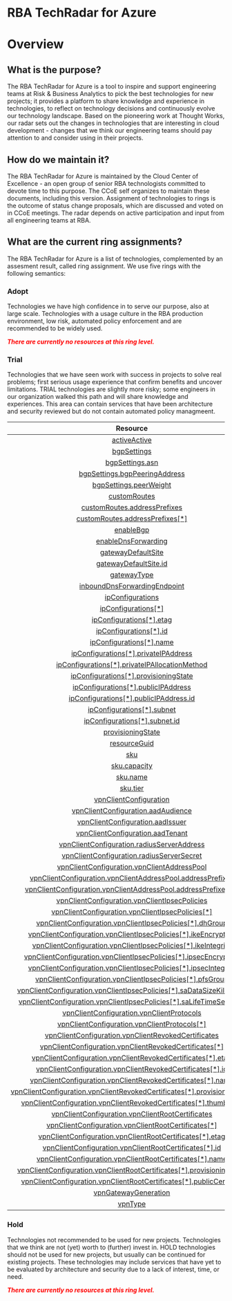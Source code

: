 
RBA TechRadar for Azure
=======================

# Overview

## What is the purpose?


The RBA TechRadar for Azure is a tool to inspire and support engineering teams at Risk & Business Analytics to pick the best technologies for new projects; it provides a platform to share knowledge and experience in technologies, to reflect on technology decisions and continuously evolve our technology landscape.  Based on the pioneering work at Thought Works, our radar sets out the changes in technologies that are interesting in cloud development - changes that we think our engineering teams should pay attention to and consider using in their projects.
## How do we maintain it?


The RBA TechRadar for Azure is maintained by the Cloud Center of Excellence - an open group of senior RBA technologists committed to devote time to this purpose.  The CCoE self organizes to maintain these documents, including this version.  Assignment of technologies to rings is the outcome of status change proposals, which are discussed and voted on in CCoE meetings.  The radar depends on active participation and input from all engineering teams at RBA.
## What are the current ring assignments?


The RBA TechRadar for Azure is a list of technologies, complemented by an assesment result, called ring assignment.  We use five rings with the following semantics:
### Adopt


Technologies we have high confidence in to serve our purpose, also at large scale.  Technologies with a usage culture in the RBA production environment, low risk, automated policy enforcement and are recommended to be widely used.  
  
***<font color="red"> There are currently no resources at this ring level. </font>***
### Trial


Technologies that we have seen work with success in projects to solve real problems;  first serious usage experience that confirm benefits and uncover limitations.  TRIAL technologies are slightly more risky; some engineers in our organization walked this path and will share knowledge and experiences.  This area can contain services that have been architecture and security reviewed but do not contain automated policy managmeent.  

|Resource|Description|Path|Status|
| :---: | :---: | :---: | :---: |
|[activeActive](https://github.com/openrba/python-azure-techradar/Microsoft.Network/virtualNetworkGateways/activeActive/README.md)|UNKNOWN|Microsoft.Network/virtualNetworkGateways/activeActive|TRIAL|
|[bgpSettings](https://github.com/openrba/python-azure-techradar/Microsoft.Network/virtualNetworkGateways/bgpSettings/README.md)|UNKNOWN|Microsoft.Network/virtualNetworkGateways/bgpSettings|TRIAL|
|[bgpSettings.asn](https://github.com/openrba/python-azure-techradar/Microsoft.Network/virtualNetworkGateways/bgpSettings.asn/README.md)|UNKNOWN|Microsoft.Network/virtualNetworkGateways/bgpSettings.asn|TRIAL|
|[bgpSettings.bgpPeeringAddress](https://github.com/openrba/python-azure-techradar/Microsoft.Network/virtualNetworkGateways/bgpSettings.bgpPeeringAddress/README.md)|UNKNOWN|Microsoft.Network/virtualNetworkGateways/bgpSettings.bgpPeeringAddress|TRIAL|
|[bgpSettings.peerWeight](https://github.com/openrba/python-azure-techradar/Microsoft.Network/virtualNetworkGateways/bgpSettings.peerWeight/README.md)|UNKNOWN|Microsoft.Network/virtualNetworkGateways/bgpSettings.peerWeight|TRIAL|
|[customRoutes](https://github.com/openrba/python-azure-techradar/Microsoft.Network/virtualNetworkGateways/customRoutes/README.md)|UNKNOWN|Microsoft.Network/virtualNetworkGateways/customRoutes|TRIAL|
|[customRoutes.addressPrefixes](https://github.com/openrba/python-azure-techradar/Microsoft.Network/virtualNetworkGateways/customRoutes.addressPrefixes/README.md)|UNKNOWN|Microsoft.Network/virtualNetworkGateways/customRoutes.addressPrefixes|TRIAL|
|[customRoutes.addressPrefixes[*]](https://github.com/openrba/python-azure-techradar/Microsoft.Network/virtualNetworkGateways/customRoutes.addressPrefixes[*]/README.md)|UNKNOWN|Microsoft.Network/virtualNetworkGateways/customRoutes.addressPrefixes[*]|TRIAL|
|[enableBgp](https://github.com/openrba/python-azure-techradar/Microsoft.Network/virtualNetworkGateways/enableBgp/README.md)|UNKNOWN|Microsoft.Network/virtualNetworkGateways/enableBgp|TRIAL|
|[enableDnsForwarding](https://github.com/openrba/python-azure-techradar/Microsoft.Network/virtualNetworkGateways/enableDnsForwarding/README.md)|UNKNOWN|Microsoft.Network/virtualNetworkGateways/enableDnsForwarding|TRIAL|
|[gatewayDefaultSite](https://github.com/openrba/python-azure-techradar/Microsoft.Network/virtualNetworkGateways/gatewayDefaultSite/README.md)|UNKNOWN|Microsoft.Network/virtualNetworkGateways/gatewayDefaultSite|TRIAL|
|[gatewayDefaultSite.id](https://github.com/openrba/python-azure-techradar/Microsoft.Network/virtualNetworkGateways/gatewayDefaultSite.id/README.md)|UNKNOWN|Microsoft.Network/virtualNetworkGateways/gatewayDefaultSite.id|TRIAL|
|[gatewayType](https://github.com/openrba/python-azure-techradar/Microsoft.Network/virtualNetworkGateways/gatewayType/README.md)|UNKNOWN|Microsoft.Network/virtualNetworkGateways/gatewayType|TRIAL|
|[inboundDnsForwardingEndpoint](https://github.com/openrba/python-azure-techradar/Microsoft.Network/virtualNetworkGateways/inboundDnsForwardingEndpoint/README.md)|UNKNOWN|Microsoft.Network/virtualNetworkGateways/inboundDnsForwardingEndpoint|TRIAL|
|[ipConfigurations](https://github.com/openrba/python-azure-techradar/Microsoft.Network/virtualNetworkGateways/ipConfigurations/README.md)|UNKNOWN|Microsoft.Network/virtualNetworkGateways/ipConfigurations|TRIAL|
|[ipConfigurations[*]](https://github.com/openrba/python-azure-techradar/Microsoft.Network/virtualNetworkGateways/ipConfigurations[*]/README.md)|UNKNOWN|Microsoft.Network/virtualNetworkGateways/ipConfigurations[*]|TRIAL|
|[ipConfigurations[*].etag](https://github.com/openrba/python-azure-techradar/Microsoft.Network/virtualNetworkGateways/ipConfigurations[*].etag/README.md)|UNKNOWN|Microsoft.Network/virtualNetworkGateways/ipConfigurations[*].etag|TRIAL|
|[ipConfigurations[*].id](https://github.com/openrba/python-azure-techradar/Microsoft.Network/virtualNetworkGateways/ipConfigurations[*].id/README.md)|UNKNOWN|Microsoft.Network/virtualNetworkGateways/ipConfigurations[*].id|TRIAL|
|[ipConfigurations[*].name](https://github.com/openrba/python-azure-techradar/Microsoft.Network/virtualNetworkGateways/ipConfigurations[*].name/README.md)|UNKNOWN|Microsoft.Network/virtualNetworkGateways/ipConfigurations[*].name|TRIAL|
|[ipConfigurations[*].privateIPAddress](https://github.com/openrba/python-azure-techradar/Microsoft.Network/virtualNetworkGateways/ipConfigurations[*].privateIPAddress/README.md)|UNKNOWN|Microsoft.Network/virtualNetworkGateways/ipConfigurations[*].privateIPAddress|TRIAL|
|[ipConfigurations[*].privateIPAllocationMethod](https://github.com/openrba/python-azure-techradar/Microsoft.Network/virtualNetworkGateways/ipConfigurations[*].privateIPAllocationMethod/README.md)|UNKNOWN|Microsoft.Network/virtualNetworkGateways/ipConfigurations[*].privateIPAllocationMethod|TRIAL|
|[ipConfigurations[*].provisioningState](https://github.com/openrba/python-azure-techradar/Microsoft.Network/virtualNetworkGateways/ipConfigurations[*].provisioningState/README.md)|UNKNOWN|Microsoft.Network/virtualNetworkGateways/ipConfigurations[*].provisioningState|TRIAL|
|[ipConfigurations[*].publicIPAddress](https://github.com/openrba/python-azure-techradar/Microsoft.Network/virtualNetworkGateways/ipConfigurations[*].publicIPAddress/README.md)|UNKNOWN|Microsoft.Network/virtualNetworkGateways/ipConfigurations[*].publicIPAddress|TRIAL|
|[ipConfigurations[*].publicIPAddress.id](https://github.com/openrba/python-azure-techradar/Microsoft.Network/virtualNetworkGateways/ipConfigurations[*].publicIPAddress.id/README.md)|UNKNOWN|Microsoft.Network/virtualNetworkGateways/ipConfigurations[*].publicIPAddress.id|TRIAL|
|[ipConfigurations[*].subnet](https://github.com/openrba/python-azure-techradar/Microsoft.Network/virtualNetworkGateways/ipConfigurations[*].subnet/README.md)|UNKNOWN|Microsoft.Network/virtualNetworkGateways/ipConfigurations[*].subnet|TRIAL|
|[ipConfigurations[*].subnet.id](https://github.com/openrba/python-azure-techradar/Microsoft.Network/virtualNetworkGateways/ipConfigurations[*].subnet.id/README.md)|UNKNOWN|Microsoft.Network/virtualNetworkGateways/ipConfigurations[*].subnet.id|TRIAL|
|[provisioningState](https://github.com/openrba/python-azure-techradar/Microsoft.Network/virtualNetworkGateways/provisioningState/README.md)|UNKNOWN|Microsoft.Network/virtualNetworkGateways/provisioningState|TRIAL|
|[resourceGuid](https://github.com/openrba/python-azure-techradar/Microsoft.Network/virtualNetworkGateways/resourceGuid/README.md)|UNKNOWN|Microsoft.Network/virtualNetworkGateways/resourceGuid|TRIAL|
|[sku](https://github.com/openrba/python-azure-techradar/Microsoft.Network/virtualNetworkGateways/sku/README.md)|UNKNOWN|Microsoft.Network/virtualNetworkGateways/sku|TRIAL|
|[sku.capacity](https://github.com/openrba/python-azure-techradar/Microsoft.Network/virtualNetworkGateways/sku.capacity/README.md)|UNKNOWN|Microsoft.Network/virtualNetworkGateways/sku.capacity|TRIAL|
|[sku.name](https://github.com/openrba/python-azure-techradar/Microsoft.Network/virtualNetworkGateways/sku.name/README.md)|UNKNOWN|Microsoft.Network/virtualNetworkGateways/sku.name|TRIAL|
|[sku.tier](https://github.com/openrba/python-azure-techradar/Microsoft.Network/virtualNetworkGateways/sku.tier/README.md)|UNKNOWN|Microsoft.Network/virtualNetworkGateways/sku.tier|TRIAL|
|[vpnClientConfiguration](https://github.com/openrba/python-azure-techradar/Microsoft.Network/virtualNetworkGateways/vpnClientConfiguration/README.md)|UNKNOWN|Microsoft.Network/virtualNetworkGateways/vpnClientConfiguration|TRIAL|
|[vpnClientConfiguration.aadAudience](https://github.com/openrba/python-azure-techradar/Microsoft.Network/virtualNetworkGateways/vpnClientConfiguration.aadAudience/README.md)|UNKNOWN|Microsoft.Network/virtualNetworkGateways/vpnClientConfiguration.aadAudience|TRIAL|
|[vpnClientConfiguration.aadIssuer](https://github.com/openrba/python-azure-techradar/Microsoft.Network/virtualNetworkGateways/vpnClientConfiguration.aadIssuer/README.md)|UNKNOWN|Microsoft.Network/virtualNetworkGateways/vpnClientConfiguration.aadIssuer|TRIAL|
|[vpnClientConfiguration.aadTenant](https://github.com/openrba/python-azure-techradar/Microsoft.Network/virtualNetworkGateways/vpnClientConfiguration.aadTenant/README.md)|UNKNOWN|Microsoft.Network/virtualNetworkGateways/vpnClientConfiguration.aadTenant|TRIAL|
|[vpnClientConfiguration.radiusServerAddress](https://github.com/openrba/python-azure-techradar/Microsoft.Network/virtualNetworkGateways/vpnClientConfiguration.radiusServerAddress/README.md)|UNKNOWN|Microsoft.Network/virtualNetworkGateways/vpnClientConfiguration.radiusServerAddress|TRIAL|
|[vpnClientConfiguration.radiusServerSecret](https://github.com/openrba/python-azure-techradar/Microsoft.Network/virtualNetworkGateways/vpnClientConfiguration.radiusServerSecret/README.md)|UNKNOWN|Microsoft.Network/virtualNetworkGateways/vpnClientConfiguration.radiusServerSecret|TRIAL|
|[vpnClientConfiguration.vpnClientAddressPool](https://github.com/openrba/python-azure-techradar/Microsoft.Network/virtualNetworkGateways/vpnClientConfiguration.vpnClientAddressPool/README.md)|UNKNOWN|Microsoft.Network/virtualNetworkGateways/vpnClientConfiguration.vpnClientAddressPool|TRIAL|
|[vpnClientConfiguration.vpnClientAddressPool.addressPrefixes](https://github.com/openrba/python-azure-techradar/Microsoft.Network/virtualNetworkGateways/vpnClientConfiguration.vpnClientAddressPool.addressPrefixes/README.md)|UNKNOWN|Microsoft.Network/virtualNetworkGateways/vpnClientConfiguration.vpnClientAddressPool.addressPrefixes|TRIAL|
|[vpnClientConfiguration.vpnClientAddressPool.addressPrefixes[*]](https://github.com/openrba/python-azure-techradar/Microsoft.Network/virtualNetworkGateways/vpnClientConfiguration.vpnClientAddressPool.addressPrefixes[*]/README.md)|UNKNOWN|Microsoft.Network/virtualNetworkGateways/vpnClientConfiguration.vpnClientAddressPool.addressPrefixes[*]|TRIAL|
|[vpnClientConfiguration.vpnClientIpsecPolicies](https://github.com/openrba/python-azure-techradar/Microsoft.Network/virtualNetworkGateways/vpnClientConfiguration.vpnClientIpsecPolicies/README.md)|UNKNOWN|Microsoft.Network/virtualNetworkGateways/vpnClientConfiguration.vpnClientIpsecPolicies|TRIAL|
|[vpnClientConfiguration.vpnClientIpsecPolicies[*]](https://github.com/openrba/python-azure-techradar/Microsoft.Network/virtualNetworkGateways/vpnClientConfiguration.vpnClientIpsecPolicies[*]/README.md)|UNKNOWN|Microsoft.Network/virtualNetworkGateways/vpnClientConfiguration.vpnClientIpsecPolicies[*]|TRIAL|
|[vpnClientConfiguration.vpnClientIpsecPolicies[*].dhGroup](https://github.com/openrba/python-azure-techradar/Microsoft.Network/virtualNetworkGateways/vpnClientConfiguration.vpnClientIpsecPolicies[*].dhGroup/README.md)|UNKNOWN|Microsoft.Network/virtualNetworkGateways/vpnClientConfiguration.vpnClientIpsecPolicies[*].dhGroup|TRIAL|
|[vpnClientConfiguration.vpnClientIpsecPolicies[*].ikeEncryption](https://github.com/openrba/python-azure-techradar/Microsoft.Network/virtualNetworkGateways/vpnClientConfiguration.vpnClientIpsecPolicies[*].ikeEncryption/README.md)|UNKNOWN|Microsoft.Network/virtualNetworkGateways/vpnClientConfiguration.vpnClientIpsecPolicies[*].ikeEncryption|TRIAL|
|[vpnClientConfiguration.vpnClientIpsecPolicies[*].ikeIntegrity](https://github.com/openrba/python-azure-techradar/Microsoft.Network/virtualNetworkGateways/vpnClientConfiguration.vpnClientIpsecPolicies[*].ikeIntegrity/README.md)|UNKNOWN|Microsoft.Network/virtualNetworkGateways/vpnClientConfiguration.vpnClientIpsecPolicies[*].ikeIntegrity|TRIAL|
|[vpnClientConfiguration.vpnClientIpsecPolicies[*].ipsecEncryption](https://github.com/openrba/python-azure-techradar/Microsoft.Network/virtualNetworkGateways/vpnClientConfiguration.vpnClientIpsecPolicies[*].ipsecEncryption/README.md)|UNKNOWN|Microsoft.Network/virtualNetworkGateways/vpnClientConfiguration.vpnClientIpsecPolicies[*].ipsecEncryption|TRIAL|
|[vpnClientConfiguration.vpnClientIpsecPolicies[*].ipsecIntegrity](https://github.com/openrba/python-azure-techradar/Microsoft.Network/virtualNetworkGateways/vpnClientConfiguration.vpnClientIpsecPolicies[*].ipsecIntegrity/README.md)|UNKNOWN|Microsoft.Network/virtualNetworkGateways/vpnClientConfiguration.vpnClientIpsecPolicies[*].ipsecIntegrity|TRIAL|
|[vpnClientConfiguration.vpnClientIpsecPolicies[*].pfsGroup](https://github.com/openrba/python-azure-techradar/Microsoft.Network/virtualNetworkGateways/vpnClientConfiguration.vpnClientIpsecPolicies[*].pfsGroup/README.md)|UNKNOWN|Microsoft.Network/virtualNetworkGateways/vpnClientConfiguration.vpnClientIpsecPolicies[*].pfsGroup|TRIAL|
|[vpnClientConfiguration.vpnClientIpsecPolicies[*].saDataSizeKilobytes](https://github.com/openrba/python-azure-techradar/Microsoft.Network/virtualNetworkGateways/vpnClientConfiguration.vpnClientIpsecPolicies[*].saDataSizeKilobytes/README.md)|UNKNOWN|Microsoft.Network/virtualNetworkGateways/vpnClientConfiguration.vpnClientIpsecPolicies[*].saDataSizeKilobytes|TRIAL|
|[vpnClientConfiguration.vpnClientIpsecPolicies[*].saLifeTimeSeconds](https://github.com/openrba/python-azure-techradar/Microsoft.Network/virtualNetworkGateways/vpnClientConfiguration.vpnClientIpsecPolicies[*].saLifeTimeSeconds/README.md)|UNKNOWN|Microsoft.Network/virtualNetworkGateways/vpnClientConfiguration.vpnClientIpsecPolicies[*].saLifeTimeSeconds|TRIAL|
|[vpnClientConfiguration.vpnClientProtocols](https://github.com/openrba/python-azure-techradar/Microsoft.Network/virtualNetworkGateways/vpnClientConfiguration.vpnClientProtocols/README.md)|UNKNOWN|Microsoft.Network/virtualNetworkGateways/vpnClientConfiguration.vpnClientProtocols|TRIAL|
|[vpnClientConfiguration.vpnClientProtocols[*]](https://github.com/openrba/python-azure-techradar/Microsoft.Network/virtualNetworkGateways/vpnClientConfiguration.vpnClientProtocols[*]/README.md)|UNKNOWN|Microsoft.Network/virtualNetworkGateways/vpnClientConfiguration.vpnClientProtocols[*]|TRIAL|
|[vpnClientConfiguration.vpnClientRevokedCertificates](https://github.com/openrba/python-azure-techradar/Microsoft.Network/virtualNetworkGateways/vpnClientConfiguration.vpnClientRevokedCertificates/README.md)|UNKNOWN|Microsoft.Network/virtualNetworkGateways/vpnClientConfiguration.vpnClientRevokedCertificates|TRIAL|
|[vpnClientConfiguration.vpnClientRevokedCertificates[*]](https://github.com/openrba/python-azure-techradar/Microsoft.Network/virtualNetworkGateways/vpnClientConfiguration.vpnClientRevokedCertificates[*]/README.md)|UNKNOWN|Microsoft.Network/virtualNetworkGateways/vpnClientConfiguration.vpnClientRevokedCertificates[*]|TRIAL|
|[vpnClientConfiguration.vpnClientRevokedCertificates[*].etag](https://github.com/openrba/python-azure-techradar/Microsoft.Network/virtualNetworkGateways/vpnClientConfiguration.vpnClientRevokedCertificates[*].etag/README.md)|UNKNOWN|Microsoft.Network/virtualNetworkGateways/vpnClientConfiguration.vpnClientRevokedCertificates[*].etag|TRIAL|
|[vpnClientConfiguration.vpnClientRevokedCertificates[*].id](https://github.com/openrba/python-azure-techradar/Microsoft.Network/virtualNetworkGateways/vpnClientConfiguration.vpnClientRevokedCertificates[*].id/README.md)|UNKNOWN|Microsoft.Network/virtualNetworkGateways/vpnClientConfiguration.vpnClientRevokedCertificates[*].id|TRIAL|
|[vpnClientConfiguration.vpnClientRevokedCertificates[*].name](https://github.com/openrba/python-azure-techradar/Microsoft.Network/virtualNetworkGateways/vpnClientConfiguration.vpnClientRevokedCertificates[*].name/README.md)|UNKNOWN|Microsoft.Network/virtualNetworkGateways/vpnClientConfiguration.vpnClientRevokedCertificates[*].name|TRIAL|
|[vpnClientConfiguration.vpnClientRevokedCertificates[*].provisioningState](https://github.com/openrba/python-azure-techradar/Microsoft.Network/virtualNetworkGateways/vpnClientConfiguration.vpnClientRevokedCertificates[*].provisioningState/README.md)|UNKNOWN|Microsoft.Network/virtualNetworkGateways/vpnClientConfiguration.vpnClientRevokedCertificates[*].provisioningState|TRIAL|
|[vpnClientConfiguration.vpnClientRevokedCertificates[*].thumbprint](https://github.com/openrba/python-azure-techradar/Microsoft.Network/virtualNetworkGateways/vpnClientConfiguration.vpnClientRevokedCertificates[*].thumbprint/README.md)|UNKNOWN|Microsoft.Network/virtualNetworkGateways/vpnClientConfiguration.vpnClientRevokedCertificates[*].thumbprint|TRIAL|
|[vpnClientConfiguration.vpnClientRootCertificates](https://github.com/openrba/python-azure-techradar/Microsoft.Network/virtualNetworkGateways/vpnClientConfiguration.vpnClientRootCertificates/README.md)|UNKNOWN|Microsoft.Network/virtualNetworkGateways/vpnClientConfiguration.vpnClientRootCertificates|TRIAL|
|[vpnClientConfiguration.vpnClientRootCertificates[*]](https://github.com/openrba/python-azure-techradar/Microsoft.Network/virtualNetworkGateways/vpnClientConfiguration.vpnClientRootCertificates[*]/README.md)|UNKNOWN|Microsoft.Network/virtualNetworkGateways/vpnClientConfiguration.vpnClientRootCertificates[*]|TRIAL|
|[vpnClientConfiguration.vpnClientRootCertificates[*].etag](https://github.com/openrba/python-azure-techradar/Microsoft.Network/virtualNetworkGateways/vpnClientConfiguration.vpnClientRootCertificates[*].etag/README.md)|UNKNOWN|Microsoft.Network/virtualNetworkGateways/vpnClientConfiguration.vpnClientRootCertificates[*].etag|TRIAL|
|[vpnClientConfiguration.vpnClientRootCertificates[*].id](https://github.com/openrba/python-azure-techradar/Microsoft.Network/virtualNetworkGateways/vpnClientConfiguration.vpnClientRootCertificates[*].id/README.md)|UNKNOWN|Microsoft.Network/virtualNetworkGateways/vpnClientConfiguration.vpnClientRootCertificates[*].id|TRIAL|
|[vpnClientConfiguration.vpnClientRootCertificates[*].name](https://github.com/openrba/python-azure-techradar/Microsoft.Network/virtualNetworkGateways/vpnClientConfiguration.vpnClientRootCertificates[*].name/README.md)|UNKNOWN|Microsoft.Network/virtualNetworkGateways/vpnClientConfiguration.vpnClientRootCertificates[*].name|TRIAL|
|[vpnClientConfiguration.vpnClientRootCertificates[*].provisioningState](https://github.com/openrba/python-azure-techradar/Microsoft.Network/virtualNetworkGateways/vpnClientConfiguration.vpnClientRootCertificates[*].provisioningState/README.md)|UNKNOWN|Microsoft.Network/virtualNetworkGateways/vpnClientConfiguration.vpnClientRootCertificates[*].provisioningState|TRIAL|
|[vpnClientConfiguration.vpnClientRootCertificates[*].publicCertData](https://github.com/openrba/python-azure-techradar/Microsoft.Network/virtualNetworkGateways/vpnClientConfiguration.vpnClientRootCertificates[*].publicCertData/README.md)|UNKNOWN|Microsoft.Network/virtualNetworkGateways/vpnClientConfiguration.vpnClientRootCertificates[*].publicCertData|TRIAL|
|[vpnGatewayGeneration](https://github.com/openrba/python-azure-techradar/Microsoft.Network/virtualNetworkGateways/vpnGatewayGeneration/README.md)|UNKNOWN|Microsoft.Network/virtualNetworkGateways/vpnGatewayGeneration|TRIAL|
|[vpnType](https://github.com/openrba/python-azure-techradar/Microsoft.Network/virtualNetworkGateways/vpnType/README.md)|UNKNOWN|Microsoft.Network/virtualNetworkGateways/vpnType|TRIAL|

### Hold


Technologies not recommended to be used for new projects. Technologies that we think are not (yet) worth to (further) invest in.  HOLD technologies should not be used for new projects, but usually can be continued for existing projects.  These technologies may include services that have yet to be evaluated by architecture and security due to a lack of interest, time, or need.  
  
***<font color="red"> There are currently no resources at this ring level. </font>***
